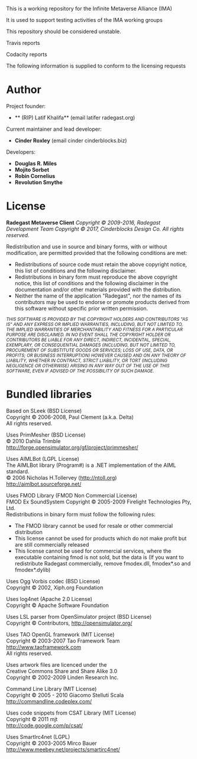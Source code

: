 This is a working repository for the Infinite Metaverse Alliance (IMA)

It is used to support testing activities of the IMA  working groups

This  repository  should be considered  unstable.

Travis reports


Codacity reports



The following  information is supplied to conform to the licensing requests


# Author

Project founder:

* ** (RIP) Latif Khalifa** (email latifer radegast.org)

Current maintainer and lead developer:

* **Cinder Roxley** (email cinder cinderblocks.biz)

Developers:

* **Douglas R. Miles**
* **Mojito Sorbet**
* **Robin Cornelius**
* **Revolution Smythe**



# License

**Radegast Metaverse Client**
*Copyright © 2009-2016, Radegast Development Team*
*Copyright © 2017, Cinderblocks Design Co.*
*All rights reserved.*

Redistribution and use in source and binary forms, with or without modification, are permitted provided that the following conditions are met:

* Redistributions of source code must retain the above copyright notice, this list of conditions and the following disclaimer.
* Redistributions in binary form must reproduce the above copyright notice, this list of conditions and the following disclaimer in the documentation and/or other materials provided with the distribution.
* Neither the name of the application "Radegast", nor the names of its contributors may be used to endorse or promote products derived from this software without specific prior written permission.

<small>*THIS SOFTWARE IS PROVIDED BY THE COPYRIGHT HOLDERS AND CONTRIBUTORS "AS IS" AND ANY EXPRESS OR IMPLIED WARRANTIES, INCLUDING, BUT NOT LIMITED TO, THE IMPLIED WARRANTIES OF MERCHANTABILITY AND FITNESS FOR A PARTICULAR PURPOSE ARE DISCLAIMED. IN NO EVENT SHALL THE COPYRIGHT HOLDER OR CONTRIBUTORS BE LIABLE FOR ANY DIRECT, INDIRECT, INCIDENTAL, SPECIAL, EXEMPLARY, OR CONSEQUENTIAL DAMAGES (INCLUDING, BUT NOT LIMITED TO, PROCUREMENT OF SUBSTITUTE GOODS OR SERVICES; LOSS OF USE, DATA, OR PROFITS; OR BUSINESS INTERRUPTION) HOWEVER CAUSED AND ON ANY THEORY OF LIABILITY, WHETHER IN CONTRACT, STRICT LIABILITY, OR TORT (INCLUDING NEGLIGENCE OR OTHERWISE) ARISING IN ANY WAY OUT OF THE USE OF THIS SOFTWARE, EVEN IF ADVISED OF THE POSSIBILITY OF SUCH DAMAGE.*</small>

# Bundled libraries

Based on SLeek (BSD License)<br>
Copyright © 2006-2008, Paul Clement (a.k.a. Delta)<br>
All rights reserved.<br>

Uses PrimMesher (BSD License)<br>
© 2010 Dahlia Trimble<br>
http://forge.opensimulator.org/gf/project/primmesher/<br>

Uses AIMLBot (LGPL License)<br>
The AIMLBot library (Program#) is a .NET implementation of the AIML standard.<br>
© 2006 Nicholas H.Tollervey (http://ntoll.org)<br>
http://aimlbot.sourceforge.net/<br>

Uses FMOD Library (FMOD Non Commercial License)<br>
FMOD Ex SoundSystem Copyright © 2005-2009 Firelight Technologies Pty, Ltd.<br>
Redistributions in binary form must follow the following rules:
* The FMOD library cannot be used for resale or other commercial distribution
* This license cannot be used for products which do not make profit but are still commercially released
* This license cannot be used for commercial services, where the executable containing fmod is not sold, but the data is
(If you want to redistribute Radegast commercially, remove fmodex.dll, fmodex*.so and fmodex*.dylib)<br>

Uses Ogg Vorbis codec (BSD License)<br>
Copyright © 2002, Xiph.org Foundation<br>

Uses log4net (Apache 2.0 License)<br>
Copyright © Apache Software Foundation<br>

Uses LSL parser from OpenSimulator project (BSD License)<br>
Copyright © Contributors, http://opensimulator.org/<br>

Uses TAO OpenGL framework (MIT License)<br>
Copyright © 2003-2007 Tao Framework Team<br>
http://www.taoframework.com<br>
All rights reserved.<br>

Uses artwork files are licenced under the<br>
Creative Commons Share and Share Alike 3.0<br>
Copyright © 2002-2009 Linden Research Inc.<br>

Command Line Library (MIT License)<br>
Copyright © 2005 - 2010 Giacomo Stelluti Scala<br>
http://commandline.codeplex.com/<br>

Uses code snippets from CSAT Library (MIT License)<br>
Copyright © 2011 mjt<br>
http://code.google.com/p/csat/<br>

Uses SmartIrc4net (LGPL)<br>
Copyright © 2003-2005 Mirco Bauer<br>
http://www.meebey.net/projects/smartirc4net/<br>
